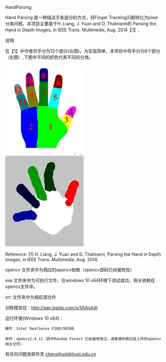 HandParsing

  Hand Parsing 是一种描述手各部分的方式，将Finger Tracking问题转化为pixel分类问题。本项目主要基于H. Liang, J. Yuan and D. Thalmann的 Parsing the Hand in Depth Images, in IEEE Trans. Multimedia, Aug. 2014【1】. 
  
说明

  在【1】中作者将手分为12个部分(左图)，为实现简单，本项目中将手分为6个部分（右图）,下图中不同的颜色代表不同的分类。
  
  ![image](https://github.com/HustHandTracking/HandParsing/blob/master/img/HandParsing_12.jpg)![image](https://github.com/HustHandTracking/HandParsing/blob/master/img/HandParsing_6.jpg)



Reference:
[1] H. Liang, J. Yuan and D. Thalmann, Parsing the Hand in Depth Images, in IEEE Trans. Multimedia, Aug. 2014.

opencv 文件夹中为相应的opencv依赖（opencv源码已经被修改）

exe 文件夹中为可执行文件，在windows 10 x64环境下测试成功，相关依赖在opencv文件中。

src 文件夹中为相应源文件


训练模型在：http://pan.baidu.com/s/1i5AoA4t 

运行环境(Windows 10 x64)：

    硬件：Intel RealSense F200/SR300

    软件：opencv2.4.11（其中Random Forest 已经被修改过，请直接利用已经上传的opencv相关文件）
        
有任何问题发邮件至 chenxihust@hust.edu.cn
